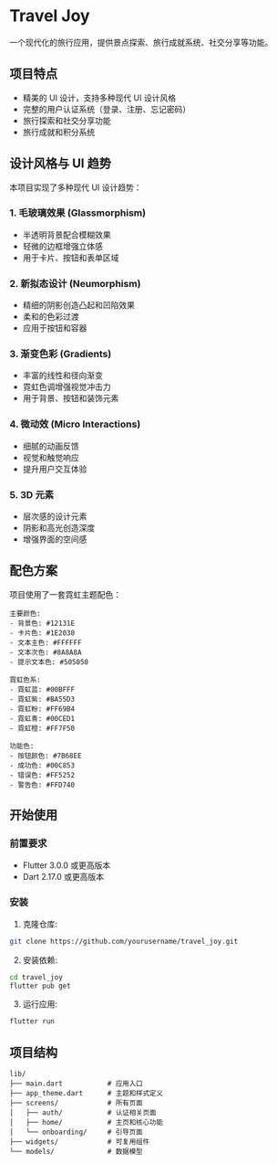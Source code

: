 # Travel Joy

一个现代化的旅行应用，提供景点探索、旅行成就系统、社交分享等功能。

## 项目特点

- 精美的 UI 设计，支持多种现代 UI 设计风格
- 完整的用户认证系统（登录、注册、忘记密码）
- 旅行探索和社交分享功能
- 旅行成就和积分系统

## 设计风格与 UI 趋势

本项目实现了多种现代 UI 设计趋势：

### 1. 毛玻璃效果 (Glassmorphism)

- 半透明背景配合模糊效果
- 轻微的边框增强立体感
- 用于卡片、按钮和表单区域

### 2. 新拟态设计 (Neumorphism)

- 精细的阴影创造凸起和凹陷效果
- 柔和的色彩过渡
- 应用于按钮和容器

### 3. 渐变色彩 (Gradients)

- 丰富的线性和径向渐变
- 霓虹色调增强视觉冲击力
- 用于背景、按钮和装饰元素

### 4. 微动效 (Micro Interactions)

- 细腻的动画反馈
- 视觉和触觉响应
- 提升用户交互体验

### 5. 3D 元素

- 层次感的设计元素
- 阴影和高光创造深度
- 增强界面的空间感

## 配色方案

项目使用了一套霓虹主题配色：

```
主要颜色:
- 背景色: #12131E
- 卡片色: #1E2030
- 文本主色: #FFFFFF
- 文本次色: #8A8A8A
- 提示文本色: #505050

霓虹色系:
- 霓虹蓝: #00BFFF
- 霓虹紫: #BA55D3
- 霓虹粉: #FF69B4
- 霓虹青: #00CED1
- 霓虹橙: #FF7F50

功能色:
- 按钮颜色: #7B68EE
- 成功色: #00C853
- 错误色: #FF5252
- 警告色: #FFD740
```

## 开始使用

### 前置要求

- Flutter 3.0.0 或更高版本
- Dart 2.17.0 或更高版本

### 安装

1. 克隆仓库:

```bash
git clone https://github.com/yourusername/travel_joy.git
```

2. 安装依赖:

```bash
cd travel_joy
flutter pub get
```

3. 运行应用:

```bash
flutter run
```

## 项目结构

```
lib/
├── main.dart           # 应用入口
├── app_theme.dart      # 主题和样式定义
├── screens/            # 所有页面
│   ├── auth/           # 认证相关页面
│   ├── home/           # 主页和核心功能
│   └── onboarding/     # 引导页面
├── widgets/            # 可复用组件
└── models/             # 数据模型
```
